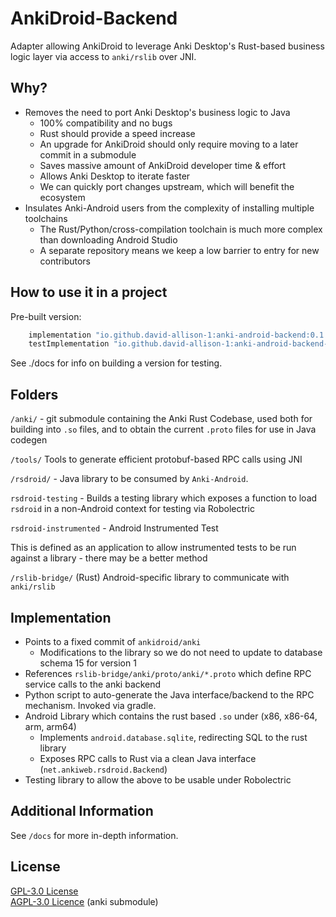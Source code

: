 # AnkiDroid-Backend

Adapter allowing AnkiDroid to leverage Anki Desktop's Rust-based business logic layer via access to `anki/rslib` over JNI.

## Why?

- Removes the need to port Anki Desktop's business logic to Java
  - 100% compatibility and no bugs
  - Rust should provide a speed increase
  - An upgrade for AnkiDroid should only require moving to a later commit in a submodule
  - Saves massive amount of AnkiDroid developer time & effort
  - Allows Anki Desktop to iterate faster
  - We can quickly port changes upstream, which will benefit the ecosystem
- Insulates Anki-Android users from the complexity of installing multiple toolchains
  - The Rust/Python/cross-compilation toolchain is much more complex than downloading Android Studio
  - A separate repository means we keep a low barrier to entry for new contributors

## How to use it in a project

Pre-built version:

```gradle
    implementation "io.github.david-allison-1:anki-android-backend:0.1.11"
    testImplementation "io.github.david-allison-1:anki-android-backend-testing:0.1.11"
```

See ./docs for info on building a version for testing.

## Folders

`/anki/` - git submodule containing the Anki Rust Codebase, used both for building into `.so` files, and to obtain the current `.proto` files for use in Java codegen

`/tools/` Tools to generate efficient protobuf-based RPC calls using JNI

`/rsdroid/` - Java library to be consumed by `Anki-Android`.

`rsdroid-testing` - Builds a testing library which exposes a function to load `rsdroid` in a non-Android context for testing via Robolectric

`rsdroid-instrumented` - Android Instrumented Test

This is defined as an application to allow instrumented tests to be run against a library - there may be a better method

`/rslib-bridge/` (Rust) Android-specific library to communicate with `anki/rslib`

## Implementation

- Points to a fixed commit of `ankidroid/anki`
  - Modifications to the library so we do not need to update to database schema 15 for version 1
- References `rslib-bridge/anki/proto/anki/*.proto` which define RPC service calls to the anki backend
- Python script to auto-generate the Java interface/backend to the RPC mechanism. Invoked via gradle.
- Android Library which contains the rust based `.so` under (x86, x86-64, arm, arm64)
  - Implements `android.database.sqlite`, redirecting SQL to the rust library
  - Exposes RPC calls to Rust via a clean Java interface (`net.ankiweb.rsdroid.Backend`)
- Testing library to allow the above to be usable under Robolectric

## Additional Information

See `/docs` for more in-depth information.

## License

[GPL-3.0 License](https://github.com/ankidroid/Anki-Android/blob/master/COPYING)  
[AGPL-3.0 Licence](https://github.com/david-allison-1/anki/blob/master/LICENSE) (anki submodule)
